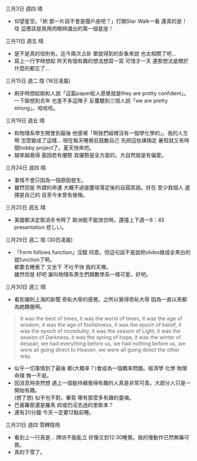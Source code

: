 
三月3日 週四 晴
- 仰望星空。「欸 那一片該不會是獵戶座吧？」打開Star Walk一看 還真的是！  
哇 這應該是我用肉眼辨識出的第一個星座！

三月11日 週五 晴
- 是不是真的信則有。迄今兩次占卦 單就得到的卦象來說 也太相關了吧... 
- 寫上一行字時想起 昨天有個有趣的想法想寫一寫 可惜才一天 連那想法是關於什麼的都忘了...

三月15日 週二 陰 (16日凌晨)
- 刷牙時想起剛和人說「這篇paper給人感覺就是they are pretty confident」。一下聯想到去年 也差不多這陣子 反覆聽到三個人說「we are pretty strong」。哈哈哈。

三月19日 週五 晴
- 和物理系學生開會到最後 他感嘆「啊我們組裡沒有一個學化學的」。我的人生啊 怎麼變成了這樣... 現在每天睡覺前鼓勵自己 先把這些課搞定 暑假就又有時間hobby project了。夏天快來吧。
- 越來越覺得 基因若有優勢 其優勢是全方面的。大自然就是有偏愛。

三月24日 週四 晴
- 事情不會只因為一個原因發生。
- 雖然但是 所謂的命運 大概不過是塵埃落定後的自圓其說。好在 至少我個人 選擇是自己的 且至今未曾有後悔。

三月25日 週五 晴
- 美國都決定取消冬令時了 歐洲能不能效仿啊。還撞上下週一8：45 presentation 悲しい。

三月29日 週二 陰 (30日凌晨)
- 「Form follows function」沒錯 同意。但這句話不是說把slides做成全黑白的就function了啊。  
都要去睡覺了 又坐下 不吐不快 我的天哪。  
雖然但是 好吧 誰叫物理系男生們跟數學系一樣可愛。好吧。

三月30日 週三 晴
- 看到幾則上海的新聞 奇恥大辱的感覺。之所以覺得奇恥大辱 因為一直以來都為她驕傲啊。
> It was the best of times, it was the worst of times, it was the age of wisdom, it was the age of foolishness, it was the epoch of belief, it was the epoch of incredulity, it was the season of Light, it was the season of Darkness, it was the spring of hope, it was the winter of despair, we had everything before us, we had nothing before us, we were all going direct to Heaven, we were all going direct the other way.
- 似乎一切事情到了最後 都(大概率？)會成為一個概率問題。經濟學 化學 物理 命理 無一不是。
- 回消息時突然想 遇上一個能持續覺得有趣的人真是非常可貴。大部分人只是一開始有趣。  
(想了想) 似乎也不對。畢竟 哪有那麼多有趣的靈魂。
- 巴塞羅那還是羅馬 抑或仍沒去過的里斯本？  
- 還有20分鐘 今天一定要12點前睡。

三月31日 週四 雪轉陰雨
- 看到上一行真是... 牌坊不能亂立 好像又到12:30睡覺。我的慢動作已然無藥可救。
- 真的下雪了。
